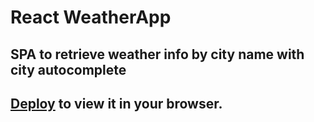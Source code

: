 # React WeatherApp

## SPA to retrieve weather info by city name with city autocomplete
## [Deploy](https://anton-evol.github.io/weatherApp/) to view it in your browser.
